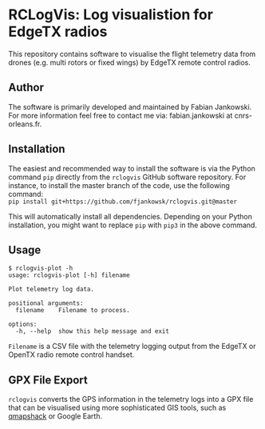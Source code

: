 # RCLogVis: Log visualistion for EdgeTX radios #

This repository contains software to visualise the flight telemetry data from drones (e.g. multi rotors or fixed wings) by EdgeTX remote control radios.

## Author ##

The software is primarily developed and maintained by Fabian Jankowski. For more information feel free to contact me via: fabian.jankowski at cnrs-orleans.fr.

## Installation ##

The easiest and recommended way to install the software is via the Python command `pip` directly from the `rclogvis` GitHub software repository. For instance, to install the master branch of the code, use the following command:  
`pip install git+https://github.com/fjankowsk/rclogvis.git@master`

This will automatically install all dependencies. Depending on your Python installation, you might want to replace `pip` with `pip3` in the above command.

## Usage ##

```console
$ rclogvis-plot -h
usage: rclogvis-plot [-h] filename

Plot telemetry log data.

positional arguments:
  filename    Filename to process.

options:
  -h, --help  show this help message and exit
```

`Filename` is a CSV file with the telemetry logging output from the EdgeTX or OpenTX radio remote control handset.

## GPX File Export ##

`rclogvis` converts the GPS information in the telemetry logs into a GPX file that can be visualised using more sophisticated GIS tools, such as [qmapshack](https://github.com/Maproom/qmapshack) or Google Earth.

